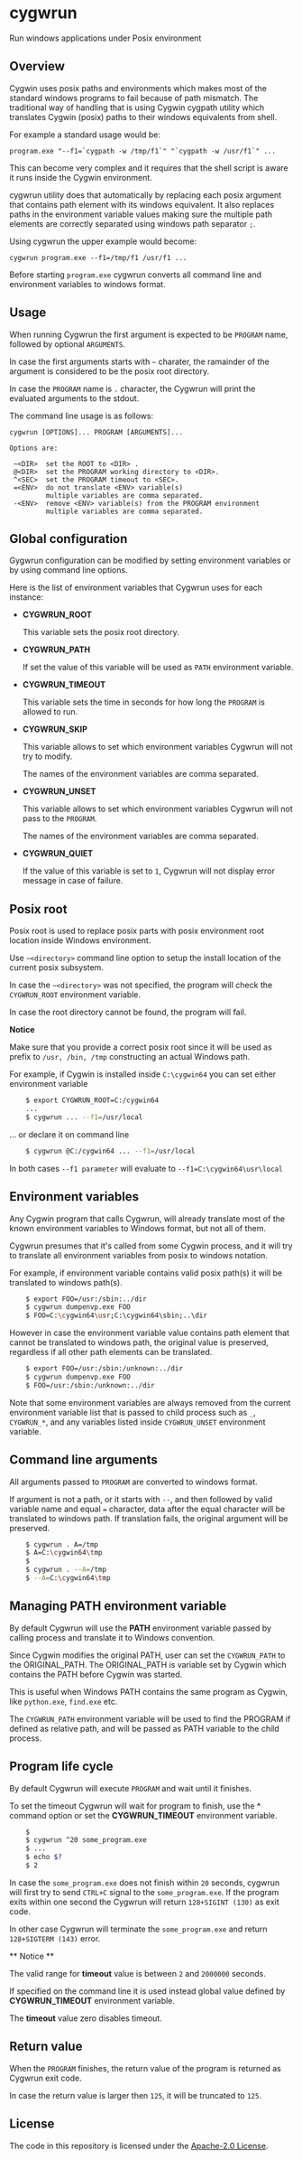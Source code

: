 # cygwrun

Run windows applications under Posix environment

## Overview

Cygwin uses posix paths and environments which makes most of
the standard windows programs to fail because of path mismatch.
The traditional way of handling that is using Cygwin cygpath
utility which translates Cygwin (posix) paths to their windows
equivalents from shell.

For example a standard usage would be:
```
program.exe "--f1=`cygpath -w /tmp/f1`" "`cygpath -w /usr/f1`" ...
```
This can become very complex and it requires that the shell
script is aware it runs inside the Cygwin environment.

cygwrun utility does that automatically by replacing each posix
argument that contains path element with its windows equivalent.
It also replaces paths in the environment variable values making
sure the multiple path elements are correctly separated using
windows path separator `;`.

Using cygwrun the upper example would become:
```
cygwrun program.exe --f1=/tmp/f1 /usr/f1 ...
```

Before starting `program.exe` cygwrun converts all command line
and environment variables to windows format.


## Usage

When running Cygwrun the first argument is expected to be
`PROGRAM` name, followed by optional `ARGUMENTS`.

In case the first arguments starts with `~` charater,
the ramainder of the argument is considered to be the
posix root directory.

In case the `PROGRAM` name is `.` character, the
Cygwrun will print the evaluated arguments to the
stdout.

The command line usage is as follows:

```
cygwrun [OPTIONS]... PROGRAM [ARGUMENTS]...

Options are:

 ~<DIR>  set the ROOT to <DIR> .
 @<DIR>  set the PROGRAM working directory to <DIR>.
 ^<SEC>	 set the PROGRAM timeout to <SEC>.
 =<ENV>  do not translate <ENV> variable(s)
		 multiple variables are comma separated.
 -<ENV>  remove <ENV> variable(s) from the PROGRAM environment
		 multiple variables are comma separated.

```


## Global configuration

Gygwrun configuration can be modified by setting
environment variables or by using command line options.

Here is the list of environment variables that
Cygwrun uses for each instance:

* **CYGWRUN_ROOT**

  This variable sets the posix root directory.

* **CYGWRUN_PATH**

  If set the value of this variable will be used
  as `PATH` environment variable.

* **CYGWRUN_TIMEOUT**

  This variable sets the time in seconds for how
  long the `PROGRAM` is allowed to run.

* **CYGWRUN_SKIP**

  This variable allows to set which environment variables
  Cygwrun will not try to modify.

  The names of the environment variables are comma separated.


* **CYGWRUN_UNSET**

  This variable allows to set which environment variables
  Cygwrun will not pass to the `PROGRAM`.

  The names of the environment variables are comma separated.

* **CYGWRUN_QUIET**

  If the value of this variable is set to `1`, Cygwrun will
  not display error message in case of failure.



## Posix root

Posix root is used to replace posix parts with posix environment root
location inside Windows environment.

Use `~<directory>` command line option to setup the install location
of the current posix subsystem.

In case the `~<directory>` was not specified, the program will
check the `CYGWRUN_ROOT` environment variable.

In case the root directory cannot be found, the program will fail.

**Notice**

Make sure that you provide a correct posix root since it will
be used as prefix to `/usr, /bin, /tmp` constructing an actual
Windows path.


For example, if Cygwin is installed inside `C:\cygwin64` you
can set either environment variable

```sh
    $ export CYGWRUN_ROOT=C:/cygwin64
    ...
    $ cygwrun ... --f1=/usr/local
```

... or declare it on command line

```sh
    $ cygwrun @C:/cygwin64 ... --f1=/usr/local
```

In both cases `--f1 parameter` will evaluate to `--f1=C:\cygwin64\usr\local`


## Environment variables

Any Cygwin program that calls Cygwrun, will already translate
most of the known environment variables to Windows format,
but not all of them.

Cygwrun presumes that it's called from some Cygwin process,
and it will try to translate all environment variables from
posix to windows notation.

For example, if environment variable contains valid posix path(s)
it will be translated to windows path(s).

```sh
    $ export FOO=/usr:/sbin:../dir
    $ cygwrun dumpenvp.exe FOO
    $ FOO=C:\cygwin64\usr;C:\cygwin64\sbin;..\dir
```

However in case the environment variable value contains path element that
cannot be translated to windows path, the original value is preserved,
regardless if all other path elements can be translated.

```sh
    $ export FOO=/usr:/sbin:/unknown:../dir
    $ cygwrun dumpenvp.exe FOO
    $ FOO=/usr:/sbin:/unknown:../dir
```

Note that some environment variables are always removed from the
current environment variable list that is passed to child process
such as `_`, `CYGWRUN_*`, and any variables listed inside
`CYGWRUN_UNSET` environment variable.


## Command line arguments

All arguments passed to `PROGRAM` are converted to windows format.

If argument is not a path, or it starts with `--`, and then followed
by valid variable name and equal `=` character, data after the
equal character will be translated to windows path.
If translation fails, the original argument will be preserved.


```sh
    $ cygwrun . A=/tmp
    $ A=C:\cygwin64\tmp
    $
    $ cygwrun . --A=/tmp
    $ --A=C:\cygwin64\tmp
```

## Managing PATH environment variable

By default Cygwrun will use the **PATH** environment
variable passed by calling process and translate it
to Windows convention.

Since Cygwin modifies the original PATH, user
can set the `CYGWRUN_PATH` to the ORIGINAL_PATH.
The ORIGINAL_PATH is variable set by Cygwin which
contains the PATH before Cygwin was started.

This is useful when Windows PATH contains the same
program as Cygwin, like `python.exe`, `find.exe` etc.

The `CYGWRUN_PATH` environment variable will be used to
find the PROGRAM if defined as relative path,
and will be passed as PATH variable to the child process.


## Program life cycle

By default Cygwrun will execute `PROGRAM` and wait
until it finishes.

To set the timeout Cygwrun will wait for program to finish,
use the **^<timeout>** command option or set the
**CYGWRUN_TIMEOUT** environment variable.


```sh
    $
    $ cygwrun ^20 some_program.exe
    $ ...
    $ echo $?
    $ 2
```

In case the `some_program.exe` does not finish within
`20` seconds, cygwrun will first try to send `CTRL+C`
signal to the `some_program.exe`. If the  program
exits within one second the Cygwrun will
return `128+SIGINT (130)` as exit code.

In other case Cygwrun will terminate the `some_program.exe`
and return `128+SIGTERM (143)` error.


** Notice **

The valid range for **timeout** value is between `2`
and `2000000` seconds.

If specified on the command line it is used instead
global value defined by **CYGWRUN_TIMEOUT** environment
variable.

The **timeout** value zero disables timeout.


## Return value

When the `PROGRAM` finishes, the return value of the
program is returned as Cygwrun exit code.

In case the return value is larger then `125`,
it will be truncated to `125`.


## License

The code in this repository is licensed under the [Apache-2.0 License](LICENSE.txt).
